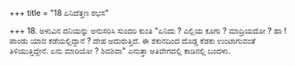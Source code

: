 +++
title = "18 ಏನಿದೆತ್ತಣ ರಭಸ"

+++
18. ಅಳುವಿನ ದನಿಯನ್ನು ಅನುಸರಿಸಿ ಸುಂದರಿ ಕುಂತಿ "ಏನಿದು ? ಎಲ್ಲಿಯ ಕೂಗು ? ಮಾದ್ರಿಯದೋ ? ಹಾ ! ಪಾಂಡು ಯಾವ ಕಡೆಯಲ್ಲಿದ್ದಾನೆ ? ದೇಹ ಅದುರುತ್ತಿದೆ. ಈ ಶಕುನದಿಂದ ದೊಡ್ಡ ಕೆಡಕು ಉಂಟಾಗುವಂತೆ ತಿಳಿಯುತ್ತಿದ್ದೇನೆ. ಏನು ಮಾರಿಯೋ ? ಶಿವಶಿವಾ" ಎನುತ್ತಾ ಅತಿವೇಗದಲ್ಲಿ ಕಾಡಿನಲ್ಲಿ ಬಂದಳು.